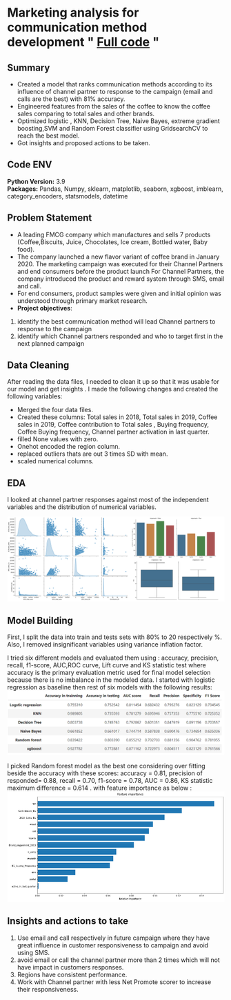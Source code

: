 # Marketing analysis  for communication method development " **[Full code](https://github.com/KhalidElsadig/Marketing-analysis-for-communication-method-development-/blob/main/FMCG%20Marketing%20analysis%20%20for%20communication%20method%20development.ipynb)** "


## Summary

* Created a model that ranks communication methods according to its influence of channel partner to response to the campaign (email and calls are the best) with 81% accuracy.
* Engineered features from the sales of the coffee to know the coffee sales comparing to total sales and other brands.
* Optimized logistic , KNN, Decision Tree, Naive Bayes, extreme gradient boosting,SVM and Random Forest classifier using GridsearchCV to reach the best model.
* Got insights and proposed actions to be taken.

## Code ENV

**Python Version:** 3.9  
**Packages:** Pandas, Numpy, sklearn, matplotlib, seaborn, xgboost, imblearn, category_encoders, statsmodels, datetime

## Problem Statement

* A leading FMCG company which manufactures and sells 7 products (Coffee,Biscuits, Juice, Chocolates, Ice cream, Bottled water, Baby food).
* The company launched a new flavor variant of coffee brand in January 2020. The marketing campaign was executed for their Channel Partners and end consumers before the product launch For Channel Partners, the company introduced the product and reward system through SMS, email and call.
* For end consumers, product samples were given and initial opinion was understood through primary market research.
* **Project objectives**:

 1. identify the best communication method will lead Channel partners to response to the campaign
 2. identify which Channel partners responded and who to target first in the next planned campaign

## Data Cleaning

After reading the data files, I needed to clean it up so that it was usable for our model and get insights . I made the following changes and created the following variables:

* Merged the four data files.
* Created these columns: Total sales in 2018, Total sales in 2019, Coffee sales in 2019, Coffee contribution to Total sales , Buying frequency, Coffee Buying frequency, Channel partner activation in last quarter.
* filled None values with zero.
* Onehot encoded the region column.
* replaced outliers thats are out 3 times SD with mean.
* scaled numerical columns.
  
## EDA

I looked at channel partner responses against most of the independent variables and the distribution of numerical variables.

![alt text](merge.png "EDA")

## Model Building

First, I split the data into train and tests sets with 80% to 20 respectively %. Also, I removed insignificant variables using variance inflation factor.

I tried six different models and evaluated them using : accuracy, precision, recall, f1-score, AUC,ROC curve, Lift curve and KS statistic test where accuracy is the primary evaluation metric used for final model selection because there is no imbalance in the modeled data.
I started with logistic regression as baseline then rest of six models with the following results:
![alt text](score%20comparision%20%20table.png "Models scores")

I picked Random forest model as the best one considering over fitting beside the accuracy with these scores:
accuracy = 0.81, precision of responded= 0.88, recall = 0.70, f1-score = 0.78, AUC = 0.86,   KS statistic maximum difference = 0.614 .
with feature importance as below :
![alt text](final%20model%20feature%20importance.png "Feature importance")

## Insights and actions to take

1. Use email and call respectively in future campaign where they have great influence in customer responsiveness to campaign and avoid using SMS.
2. avoid  email or call the channel partner more than 2 times which will not have impact in customers responses.
3. Regions have consistent performance.
4. Work with Channel partner with less Net Promote scorer to increase their responsiveness.
